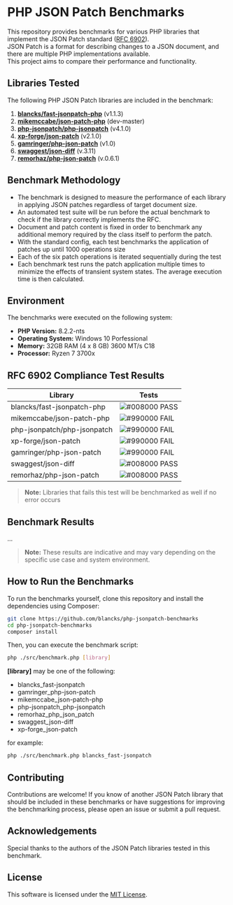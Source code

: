 # PHP JSON Patch Benchmarks

This repository provides benchmarks for various PHP libraries that implement the JSON Patch standard ([RFC 6902](https://datatracker.ietf.org/doc/html/rfc6902)). \
JSON Patch is a format for describing changes to a JSON document, and there are multiple PHP implementations available. \
This project aims to compare their performance and functionality.


## Libraries Tested

The following PHP JSON Patch libraries are included in the benchmark:

1. [**blancks/fast-jsonpatch-php**](https://github.com/blancks/fast-jsonpatch-php) (v1.1.3)
2. [**mikemccabe/json-patch-php**](https://github.com/mikemccabe/json-patch-php) (dev-master)
3. [**php-jsonpatch/php-jsonpatch**](https://github.com/raphaelstolt/php-jsonpatch) (v4.1.0)
4. [**xp-forge/json-patch**](https://github.com/xp-forge/json-patch) (v2.1.0)
5. [**gamringer/php-json-patch**](https://github.com/gamringer/JSONPatch) (v1.0)
6. [**swaggest/json-diff**](https://github.com/swaggest/json-diff) (v.3.11)
7. [**remorhaz/php-json-patch**](https://github.com/remorhaz/php-json-patch) (v.0.6.1)


## Benchmark Methodology

* The benchmark is designed to measure the performance of each library in applying JSON patches regardless of target document size.
* An automated test suite will be run before the actual benchmark to check if the library correctly implements the RFC.
* Document and patch content is fixed in order to benchmark any additional memory required by the class itself to perform the patch.
* With the standard config, each test benchmarks the application of patches up until 1000 operations size
* Each of the six patch operations is iterated sequentially during the test
* Each benchmark test runs the patch application multiple times to minimize the effects of transient system states. The average execution time is then calculated.


## Environment

The benchmarks were executed on the following system:

- **PHP Version:** 8.2.2-nts
- **Operating System:** Windows 10 Porfessional
- **Memory:** 32GB RAM (4 x 8 GB) 3600 MT/s C18
- **Processor:** Ryzen 7 3700x


## RFC 6902 Compliance Test Results

| Library                     | Tests                                                         |
|-----------------------------|---------------------------------------------------------------|
| blancks/fast-jsonpatch-php  | ![#008000](https://placehold.co/15x15/008000/008000.png) PASS |
| mikemccabe/json-patch-php   | ![#990000](https://placehold.co/15x15/990000/990000.png) FAIL |
| php-jsonpatch/php-jsonpatch | ![#990000](https://placehold.co/15x15/990000/990000.png) FAIL |
| xp-forge/json-patch         | ![#990000](https://placehold.co/15x15/990000/990000.png) FAIL |
| gamringer/php-json-patch    | ![#990000](https://placehold.co/15x15/990000/990000.png) FAIL |
| swaggest/json-diff          | ![#008000](https://placehold.co/15x15/008000/008000.png) PASS |
| remorhaz/php-json-patch     | ![#008000](https://placehold.co/15x15/008000/008000.png) PASS |

> **Note:** Libraries that fails this test will be benchmarked as well if no error occurs

## Benchmark Results

...

> **Note:** These results are indicative and may vary depending on the specific use case and system environment.


## How to Run the Benchmarks

To run the benchmarks yourself, clone this repository and install the dependencies using Composer:

```bash
git clone https://github.com/blancks/php-jsonpatch-benchmarks
cd php-jsonpatch-benchmarks
composer install
```

Then, you can execute the benchmark script:
```bash
php ./src/benchmark.php [library]
```

**[library]** may be one of the following:
* blancks_fast-jsonpatch
* gamringer_php-json-patch
* mikemccabe_json-patch-php
* php-jsonpatch_php-jsonpatch
* remorhaz_php_json_patch
* swaggest_json-diff
* xp-forge_json-patch

for example:
```bash
php ./src/benchmark.php blancks_fast-jsonpatch
```


## Contributing

Contributions are welcome! If you know of another JSON Patch library that should be included in these benchmarks or have suggestions for improving the benchmarking process, please open an issue or submit a pull request.


## Acknowledgements

Special thanks to the authors of the JSON Patch libraries tested in this benchmark.


## License

This software is licensed under the [MIT License](LICENSE.md).